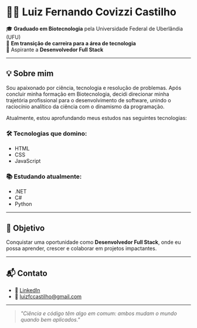 # 👨‍💻 Luiz Fernando Covizzi Castilho

🎓 **Graduado em Biotecnologia** pela Universidade Federal de Uberlândia (UFU)  
🔁 **Em transição de carreira para a área de tecnologia**  
🚀 Aspirante a **Desenvolvedor Full Stack**

---

## 💡 Sobre mim

Sou apaixonado por ciência, tecnologia e resolução de problemas. Após concluir minha formação em Biotecnologia, decidi direcionar minha trajetória profissional para o desenvolvimento de software, unindo o raciocínio analítico da ciência com o dinamismo da programação.

Atualmente, estou aprofundando meus estudos nas seguintes tecnologias:

### 🛠️ Tecnologias que domino:
- HTML
- CSS
- JavaScript

### 📚 Estudando atualmente:
- .NET
- C#
- Python

---

## 🎯 Objetivo

Conquistar uma oportunidade como **Desenvolvedor Full Stack**, onde eu possa aprender, crescer e colaborar em projetos impactantes.

---

## 📬 Contato

- 💼 [LinkedIn](https://www.linkedin.com/in/luiz-fernando-covizzi/) 
- 📧 luizfccastilho@gmail.com

---

> *"Ciência e código têm algo em comum: ambos mudam o mundo quando bem aplicados."*
